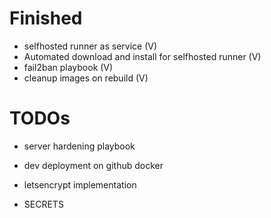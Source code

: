 # Finished

- selfhosted runner as service (V)
- Automated download and install for selfhosted runner (V)
- fail2ban playbook (V)
- cleanup images on rebuild (V)

# TODOs

- server hardening playbook
- dev deployment on github docker
- letsencrypt implementation

- SECRETS
